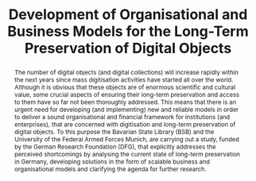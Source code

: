 ---
abstract: The number of digital objects (and digital collections) will increase rapidly
  within the next years since mass digitisation activities have started all over the
  world. Although it is obvious that these objects are of enormous scientific and
  cultural value, some crucial aspects of ensuring their long-term preservation and
  access to them have so far not been thoroughly addressed. This means that there
  is an urgent need for developing (and implementing) new and reliable models in order
  to deliver a sound organisational and financial framework for institutions (and
  enterprises), that are concerned with digitisation and long-term preservation of
  digital objects. To this purpose the Bavarian State Library (BSB) and the University
  of the Federal Armed Forces Munich, are carrying out a study, funded by the German
  Research Foundation (DFG), that explicitly addresses the perceived shortcomings
  by analysing the current state of long-term preservation in Germany, developing
  solutions in the form of scalable business and organisational models and clarifying
  the agenda for further research.
creators:
- Beinert, Tobias
- Rödig, Peter
- Minkus, Michael
- Hagel, Harald
- Borghoff, Uwe M.
- Schoger, Astrid
- Lang, Susanne
date: null
document_url: https://services.phaidra.univie.ac.at/api/object/o:294056/download
grand_parent: iPRES
institutions: []
keywords:
- london
landing_page_url: https://phaidra.univie.ac.at/o:294056
language: eng
layout: publication
license: CC BY-SA 3.0 AT
notes_url: null
parent: iPRES 2008
publication_type: paper
size: 174120
slides_url: null
source_name: iPRES
title: Development of Organisational and Business Models for the Long-Term Preservation
  of Digital Objects
year: 2008
---